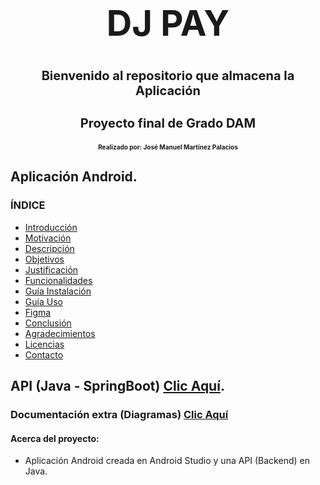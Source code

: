 <div align="center">
  <h1 style="font-size: 56px;">DJ PAY</h1>
</div>

<div align="center">
  <h2 style="font-size: 20px;">Bienvenido al repositorio que almacena la Aplicación</h2>
</div>

<div align="center">
  <h3 style="font-size: 20px;">Proyecto final de Grado DAM</h3>
  <h4 style="font-size: 10px;">Realizado por: José Manuel Martínez Palacios</h4>
</div>

## Aplicación Android.

### **ÍNDICE**
- [Introducción](https://github.com/ChemaDvp/DjPay/wiki/Introducción)
- [Motivación](https://github.com/ChemaDvp/DjPay/wiki/Motivación)
- [Descripción](https://github.com/ChemaDvp/DjPay/wiki/Descripción)
- [Objetivos](https://github.com/ChemaDvp/DjPay/wiki/Objetivos)
- [Justificación](https://github.com/ChemaDvp/DjPay/wiki/Justificación)
- [Funcionalidades](https://github.com/ChemaDvp/DjPay/wiki/Funcionalidades)
- [Guía Instalación](https://github.com/ChemaDvp/DjPay/wiki/Guía-Instalación)
- [Guía Uso](https://github.com/ChemaDvp/DjPay/wiki/Guía-Uso)
- [Figma](https://github.com/ChemaDvp/DjPay/wiki/Figma)
- [Conclusión](https://github.com/ChemaDvp/DjPay/wiki/Conclusión)
- [Agradecimientos](https://github.com/ChemaDvp/DjPay/wiki/Agradecimientos)
- [Licencias](https://github.com/ChemaDvp/DjPay/wiki/Licencias)
- [Contacto](https://github.com/ChemaDvp/DjPay/wiki/Contacto)

## API (Java - SpringBoot) [Clic Aquí](https://github.com/ChemaDvp/Api_DjPay).


### Documentación extra (Diagramas) [Clic Aquí](https://www.notion.so/Documentaci-n-Secundaria-Dj-Pay-90492ccef34e4af7a4b5330794aa65d2?pvs=4)


#### Acerca del proyecto:
- Aplicación Android creada en Android Studio y una API (Backend) en Java.


